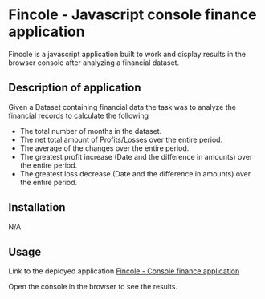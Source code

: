 # Fincole - Javascript console finance application
Fincole is a javascript application built to work and display results in the browser console after analyzing a financial dataset.

## Description of application

Given a Dataset containing financial data the task was to analyze the financial records to calculate the following 

  - The total number of months in the dataset.
  - The net total amount of Profits/Losses over the entire period.
  - The average of the changes over the entire period.
  - The greatest profit increase (Date and the difference in amounts) over the entire period.
  - The greatest loss decrease (Date and the difference in amounts) over the entire period.

    
## Installation 

N/A

## Usage

Link to the deployed application
[Fincole - Console finance application](https://animagine.github.io/console-finances/)

Open the console in the browser to see the results.





